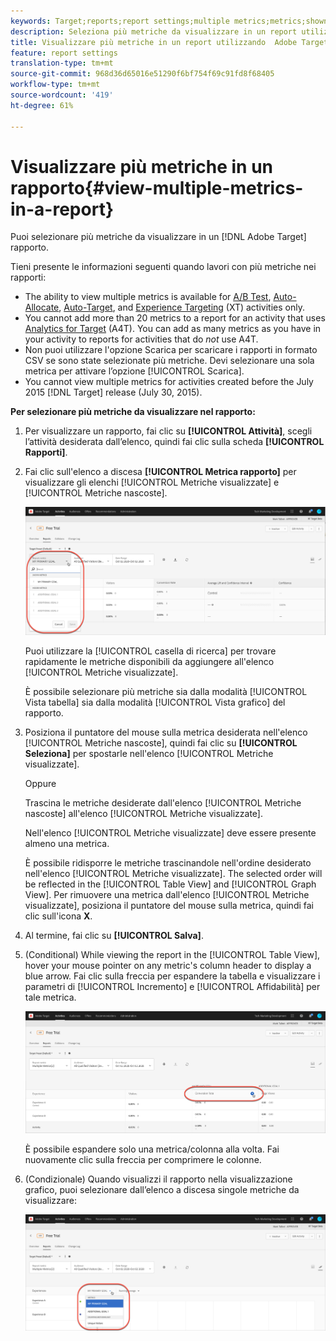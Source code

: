 ```yaml
---
keywords: Target;reports;report settings;multiple metrics;metrics;shown metrics;hidden metrics
description: Seleziona più metriche da visualizzare in un report utilizzando  Adobe Target.
title: Visualizzare più metriche in un report utilizzando  Adobe Target
feature: report settings
translation-type: tm+mt
source-git-commit: 968d36d65016e51290f6bf754f69c91fd8f68405
workflow-type: tm+mt
source-wordcount: '419'
ht-degree: 61%

---
```



# Visualizzare più metriche in un rapporto{#view-multiple-metrics-in-a-report}

Puoi selezionare più metriche da visualizzare in un [!DNL Adobe Target] rapporto.

Tieni presente le informazioni seguenti quando lavori con più metriche nei rapporti:

* The ability to view multiple metrics is available for [A/B Test](/help/c-activities/t-test-ab/test-ab.md), [Auto-Allocate](/help/c-activities/automated-traffic-allocation/automated-traffic-allocation.md), [Auto-Target](/help/c-activities/auto-target/auto-target-to-optimize.md), and [Experience Targeting](/help/c-activities/t-experience-target/experience-target.md) (XT) activities only.
* You cannot add more than 20 metrics to a report for an activity that uses [Analytics for Target](/help/c-integrating-target-with-mac/a4t/a4t.md) (A4T). You can add as many metrics as you have in your activity to reports for activities that do *not* use A4T.
* Non puoi utilizzare l&#39;opzione [](/help/c-reports/downloading-data-in-csv-file.md)Scarica per scaricare i rapporti in formato CSV se sono state selezionate più metriche. Devi selezionare una sola metrica per attivare l’opzione [!UICONTROL Scarica].
* You cannot view multiple metrics for activities created before the July 2015 [!DNL Target] release (July 30, 2015).

**Per selezionare più metriche da visualizzare nel rapporto:**

1. Per visualizzare un rapporto, fai clic su **[!UICONTROL Attività]**, scegli l’attività desiderata dall’elenco, quindi fai clic sulla scheda **[!UICONTROL Rapporti]**.
1. Fai clic sull&#39;elenco a discesa **[!UICONTROL Metrica rapporto]** per visualizzare gli elenchi [!UICONTROL Metriche visualizzate] e [!UICONTROL Metriche nascoste].

   ![](assets/multiple_metrics.png)

   Puoi utilizzare la [!UICONTROL casella di ricerca] per trovare rapidamente le metriche disponibili da aggiungere all&#39;elenco [!UICONTROL Metriche visualizzate].

   È possibile selezionare più metriche sia dalla modalità [!UICONTROL Vista tabella] sia dalla modalità [!UICONTROL Vista grafico] del rapporto.

1. Posiziona il puntatore del mouse sulla metrica desiderata nell&#39;elenco [!UICONTROL Metriche nascoste], quindi fai clic su **[!UICONTROL Seleziona]** per spostarle nell&#39;elenco [!UICONTROL Metriche visualizzate].

   Oppure

   Trascina le metriche desiderate dall&#39;elenco [!UICONTROL Metriche nascoste] all&#39;elenco [!UICONTROL Metriche visualizzate].

   Nell&#39;elenco [!UICONTROL Metriche visualizzate] deve essere presente almeno una metrica.

   È possibile ridisporre le metriche trascinandole nell&#39;ordine desiderato nell&#39;elenco [!UICONTROL Metriche visualizzate]. The selected order will be reflected in the [!UICONTROL Table View] and [!UICONTROL Graph View]. Per rimuovere una metrica dall&#39;elenco [!UICONTROL Metriche visualizzate], posiziona il puntatore del mouse sulla metrica, quindi fai clic sull&#39;icona **X**.

1. Al termine, fai clic su **[!UICONTROL Salva]**.
1. (Conditional) While viewing the report in the [!UICONTROL Table View], hover your mouse pointer on any metric&#39;s column header to display a blue arrow. Fai clic sulla freccia per espandere la tabella e visualizzare i parametri di [!UICONTROL Incremento] e [!UICONTROL Affidabilità] per tale metrica.

   ![](assets/multiple_metrics_table.png)

   È possibile espandere solo una metrica/colonna alla volta. Fai nuovamente clic sulla freccia per comprimere le colonne.

1. (Condizionale) Quando visualizzi il rapporto nella visualizzazione grafico, puoi selezionare dall’elenco a discesa singole metriche da visualizzare:

   ![](assets/multiple_metrics_graph.png)

